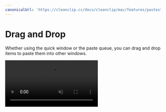 ```yaml
---
canonicalUrl: 'https://cleanclip.cc/docs/cleanclip/mac/features/pastestack-drag'
---
```


# Drag and Drop

Whether using the quick window or the paste queue, you can drag and drop items to paste them into other windows.

<video autoplay muted loop>
    <source src="/videos/pastestack-drag.mp4" type="video/mp4">
    <iframe src="/videos/pastestack-drag.mp4" scrolling="no" border="0" frameborder="0" allow="autoplay; encrypted-media" allowfullscreen></iframe>
</video>